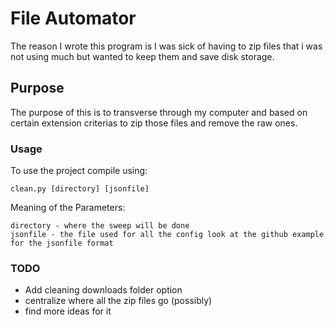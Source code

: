 # File Automator
The reason I wrote this program is I was sick of having to zip files that i was not using much but wanted to keep them and save disk storage.
## Purpose
The purpose of this is to transverse through my computer and based on certain extension criterias to zip those files and remove the raw ones.

### Usage
To use the project compile using:
```
clean.py [directory] [jsonfile]
```

Meaning of the Parameters:
```
directory - where the sweep will be done
jsonfile - the file used for all the config look at the github example for the jsonfile format
```

### TODO
- Add cleaning downloads folder option
- centralize where all the zip files go (possibly)
- find more ideas for it
